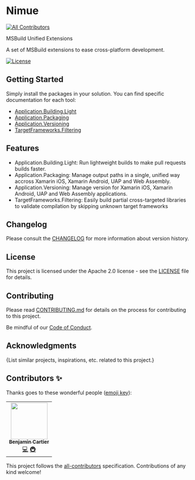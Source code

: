 # Nimue
<!-- ALL-CONTRIBUTORS-BADGE:START - Do not remove or modify this section -->
[![All Contributors](https://img.shields.io/badge/all_contributors-1-orange.svg?style=flat-square)](#contributors-)
<!-- ALL-CONTRIBUTORS-BADGE:END -->

MSBuild Unified Extensions

A set of MSBuild extensions to ease cross-platform development.

[![License](https://img.shields.io/badge/License-Apache%202.0-blue.svg)](LICENSE)

## Getting Started

Simply install the packages in your solution. You can find specific documentation for each tool:
- [Application.Building.Light](/src/Application.Building.Light/Readme.md)
- [Application.Packaging](/src/Application.Packaging/Readme.md)
- [Application.Versioning](/src/Application.Versioning/Readme.md)
- [TargetFrameworks.Filtering](/src/TargetFrameworks.Filtering/Readme.md)

## Features

- Application.Building.Light: Run lightweight builds to make pull requests builds faster.
- Application.Packaging: Manage output paths in a single, unified way accross Xamarin iOS, Xamarin Android, UAP and Web Assembly.
- Application.Versioning: Manage version for Xamarin iOS, Xamarin Android, UAP and Web Assembly applications.
- TargetFrameworks.Filtering: Easily build partial cross-targeted libraries to validate compilation by skipping unknown target frameworks

## Changelog

Please consult the [CHANGELOG](CHANGELOG.md) for more information about version
history.

## License

This project is licensed under the Apache 2.0 license - see the
[LICENSE](LICENSE) file for details.

## Contributing

Please read [CONTRIBUTING.md](CONTRIBUTING.md) for details on the process for
contributing to this project.

Be mindful of our [Code of Conduct](CODE_OF_CONDUCT.md).

## Acknowledgments

{List similar projects, inspirations, etc. related to this project.}

## Contributors ✨

Thanks goes to these wonderful people ([emoji key](https://allcontributors.org/docs/en/emoji-key)):

<!-- ALL-CONTRIBUTORS-LIST:START - Do not remove or modify this section -->
<!-- prettier-ignore-start -->
<!-- markdownlint-disable -->
<table>
  <tr>
    <td align="center"><a href="https://github.com/benventive"><img src="https://avatars1.githubusercontent.com/u/12036943?v=4" width="100px;" alt=""/><br /><sub><b>Benjamin Cartier</b></sub></a><br /><a href="https://github.com/nventive/MSBuild.UnifiedExtensions/commits?author=benventive" title="Code">💻</a> <a href="#infra-benventive" title="Infrastructure (Hosting, Build-Tools, etc)">🚇</a></td>
  </tr>
</table>

<!-- markdownlint-enable -->
<!-- prettier-ignore-end -->
<!-- ALL-CONTRIBUTORS-LIST:END -->

This project follows the [all-contributors](https://github.com/all-contributors/all-contributors) specification. Contributions of any kind welcome!